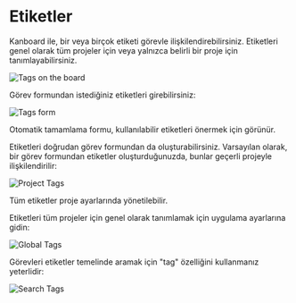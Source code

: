 Etiketler
====

Kanboard ile, bir veya birçok etiketi görevle ilişkilendirebilirsiniz.
Etiketleri genel olarak tüm projeler için veya yalnızca belirli bir proje için tanımlayabilirsiniz.

![Tags on the board](screenshots/tags-board.png)

Görev formundan istediğiniz etiketleri girebilirsiniz:

![Tags form](screenshots/tags-task.png)

Otomatik tamamlama formu, kullanılabilir etiketleri önermek için görünür.

Etiketleri doğrudan görev formundan da oluşturabilirsiniz.
Varsayılan olarak, bir görev formundan etiketler oluşturduğunuzda, bunlar geçerli projeyle ilişkilendirilir:

![Project Tags](screenshots/tags-projects.png)

Tüm etiketler proje ayarlarında yönetilebilir.

Etiketleri tüm projeler için genel olarak tanımlamak için uygulama ayarlarına gidin:

![Global Tags](screenshots/tags-global.png)

Görevleri etiketler temelinde aramak için "tag" özelliğini kullanmanız yeterlidir:

![Search Tags](screenshots/tags-search.png)
